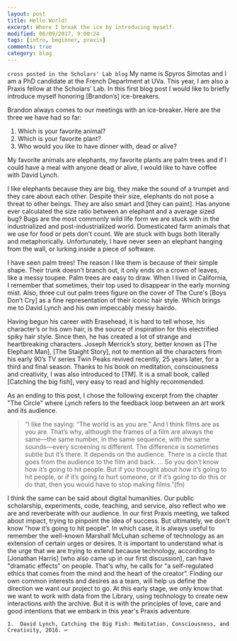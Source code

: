 ```yaml
---
layout: post
title: Hello World!
excerpt: Where I break the ice by introducing myself.
modified: 06/09/2017, 9:00:24
tags: [intro, beginner, praxis]
comments: true
category: blog
---
```

`cross posted in the Scholars' Lab blog`
My name is Spyros Simotas and I am a PhD candidate at the French Department at UVa. This year, I am also a Praxis fellow at the Scholars’ Lab. In this first blog post I would like to briefly introduce myself honoring [Brandon’s] ice-breakers.

Brandon always comes to our meetings with an ice-breaker. Here are the three we have had so far:   
1. Which is your favorite animal?  
2. Which is your favorite plant?  
3. Who would you like to have dinner with, dead or alive?  

My favorite animals are elephants, my favorite plants are palm trees and if I could have a meal with anyone dead or alive, I would like to have coffee with David Lynch.

I like elephants because they are big, they make the sound of a trumpet and they care about each other. Despite their size, elephants do not pose a threat to other beings. They are also smart and [they can paint]. Has anyone ever calculated the size ratio between an elephant and a average sized bug? Bugs are the most commonly wild life form we are stuck with in the industrialized and post-industrialized world. Domesticated farm animals that we use for food or pets don’t count. We are stuck with bugs both literally and metaphorically. Unfortunately, I have never seen an elephant hanging from the wall, or lurking inside a piece of software.

I have seen palm trees! The reason I like them is because of their simple shape. Their trunk doesn’t branch out, it only ends on a crown of leaves, like a messy toupee. Palm trees are easy to draw. When I lived in California, I remember that sometimes, their top used to disappear in the early morning mist. Also, three cut out palm trees figure on the cover of The Cure's [Boys Don’t Cry] as a fine representation of their iconic hair style. Which brings me to David Lynch and his own impeccably messy hairdo.

Having begun his career with Erasehead, it is hard to tell whose, his character’s or his own hair, is the source of inspiration for this electrified spiky hair style. Since then, he has created a lot of strange and heartbreaking characters. Joseph Merrick’s story, better known as [The Elephant Man], [The Staight Story], not to mention all the characters from his early 90’s TV series Twin Peaks revived recently, 25 years later, for a third and final season. Thanks to his book on meditation, consciousness and creativity, I was also introduced to [TM]. It is a small book, called [Catching the big fish], very easy to read and highly recommended.

As an ending to this post, I chose the following excerpt from the chapter "The Circle" where Lynch refers to the feedback loop between an art work and its audience.

> “I like the saying: “The world is as you are.” And I think films are as you are. That’s why, although the frames of a film are always the same—the same number, in the same sequence, with the same sounds—every screening is different. The difference is sometimes subtle but it’s there. It depends on the audience. There is a circle that goes from the audience to the film and back. ... So you don’t know how it’s going to hit people. But if you thought about how it’s going to hit people, or if it’s going to hurt someone, or if it’s going to do this or do that, then you would have to stop making films.”(fn)

I think the same can be said about digital humanities. Our public scholarship, experiments, code, teaching, and service, also reflect who we are and reverberate with our audience. In our first Praxis meeting, we talked about impact, trying to pinpoint the idea of success. But ultimately, we don't know "how it’s going to hit people". In which case, it is always useful to remember the well-known Marshall McLuhan scheme of technology as an extension of certain urges or desires. It is important to understand what is the urge that we are trying to extend because technology, according to [Jonathan Harris] (who also came up in our first discussion), can have "dramatic effects" on people. That's why, he calls for "a self-regulated ethics that comes from the mind and the heart of the creator". Finding our own common interests and desires as a team, will help us define the direction we want our project to go. At this early stage, we only know that we want to work with data from the Library, using technology to create new interactions with the archive. But it is with the principles of love, care and good intentions that we embark in this year's Praxis adventure.

	1.	David Lynch, Catching the Big Fish: Meditation, Consciousness, and Creativity, 2016. ↩ 
